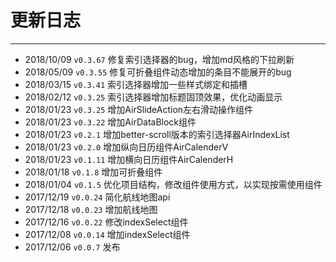 # 更新日志
----
* 2018/10/09 `v0.3.67` 修复索引选择器的bug，增加md风格的下拉刷新
* 2018/05/09 `v0.3.55` 修复可折叠组件动态增加的条目不能展开的bug
* 2018/03/15 `v0.3.41` 索引选择器增加一些样式绑定和插槽
* 2018/02/12 `v0.3.25` 索引选择器增加标题固顶效果，优化动画显示
* 2018/01/23 `v0.3.25` 增加AirSlideAction左右滑动操作组件
* 2018/01/23 `v0.3.22` 增加AirDataBlock组件
* 2018/01/23 `v0.2.1` 增加better-scroll版本的索引选择器AirIndexList
* 2018/01/23 `v0.2.0` 增加纵向日历组件AirCalenderV
* 2018/01/23 `v0.1.11` 增加横向日历组件AirCalenderH
* 2018/01/18 `v0.1.8` 增加可折叠组件
* 2018/01/04 `v0.1.5` 优化项目结构，修改组件使用方式，以实现按需使用组件
* 2017/12/19 `v0.0.24` 简化航线地图api
* 2017/12/18 `v0.0.23` 增加航线地图
* 2017/12/16 `v0.0.22` 修改indexSelect组件
* 2017/12/08 `v0.0.14` 增加indexSelect组件
* 2017/12/06 `v0.0.7` 发布
